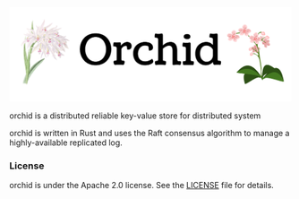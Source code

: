 
![orchid Logo](logos/orchid_1500x500.jpg)

orchid is a distributed reliable key-value store for distributed system

orchid is written in Rust and uses the Raft consensus algorithm to manage a highly-available replicated log.

### License

orchid is under the Apache 2.0 license. See the [LICENSE](LICENSE) file for details.